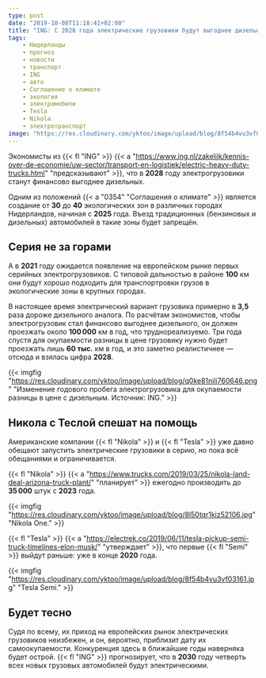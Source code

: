 ```yaml
---
type: post
date: "2019-10-08T11:18:41+02:00"
title: "ING: С 2028 года электрические грузовики будут выгоднее дизельных"
tags:
    - Нидерланды
    - прогноз
    - новости
    - транспорт
    - ING
    - авто
    - Соглашение о климате
    - экология
    - электромобили
    - Tesla
    - Nikola
    - электротранспорт
image: "https://res.cloudinary.com/yktoo/image/upload/blog/8f54b4vu3vf03161.jpg"
---
```


Экономисты из {{< fl "ING" >}} {{< a "https://www.ing.nl/zakelijk/kennis-over-de-economie/uw-sector/transport-en-logistiek/electric-heavy-duty-trucks.html" "предсказывают" >}}, что в **2028** году электрогрузовики станут финансово выгоднее дизельных.

Одним из положений {{< a "0354" "Соглашения о климате" >}} является создание от **30** до **40** экологических зон в различных городах Нидерландов, начиная с **2025** года. Въезд традиционных (бензиновых и дизельных) автомобилей в такие зоны будет запрещён.

<!--more-->

## Серия не за горами

А в **2021** году ожидается появление на европейском рынке первых серийных электрогрузовиков. С типовой дальностью в районе **100** км они будут хорошо подходить для транспортровки грузов в экологические зоны в крупных городах.

В настоящее время электрический вариант грузовика примерно в **3,5** раза дороже дизельного аналога. По расчётам экономистов, чтобы электрогрузовик стал финансово выгоднее дизельного, он должен проезжать около **100 000** км в год, что труднореализуемо. Три года спустя для окупаемости разницы в цене грузовику нужно будет проезжать лишь **60 тыс.** км в год, и это заметно реалистичнее — отсюда и взялась цифра **2028**.

{{< imgfig "https://res.cloudinary.com/yktoo/image/upload/blog/q0ke81nili760646.png" "Изменение годового пробега электрогрузовика для окупаемости разницы в цене с дизельным. Источник: ING." >}}

## Никола с Теслой спешат на помощь

Американские компании {{< fl "Nikola" >}} и {{< fl "Tesla" >}} уже давно обещают запустить электрические грузовики в серию, но пока всё обещаниями и ограничивается.

{{< fl "Nikola" >}} {{< a "https://www.trucks.com/2019/03/25/nikola-land-deal-arizona-truck-plant/" "планирует" >}} ежегодно производить до **35 000** штук с **2023** года.

{{< imgfig "https://res.cloudinary.com/yktoo/image/upload/blog/8l50tqr1kiz52106.jpg" "Nikola One." >}}

 {{< fl "Tesla" >}} {{< a "https://electrek.co/2019/06/11/tesla-pickup-semi-truck-timelines-elon-musk/" "утверждает" >}}, что первые {{< fl "Semi" >}} выйдут раньше: уже в конце **2020** года.

{{< imgfig "https://res.cloudinary.com/yktoo/image/upload/blog/8f54b4vu3vf03161.jpg" "Tesla Semi." >}}

## Будет тесно

Судя по всему, их приход на европейских рынок электрических грузовиков неизбежен, и он, вероятно, приблизит дату их самоокупаемости. Конкуренция здесь в ближайшие годы наверняка будет острой. {{< fl "ING" >}} прогнозирует, что в **2030** году четверть всех новых грузовых автомобилей будут электрическими.